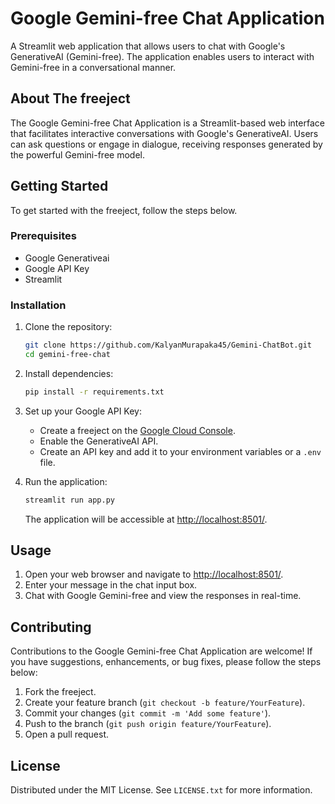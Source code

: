 # Google Gemini-free Chat Application

A Streamlit web application that allows users to chat with Google's GenerativeAI (Gemini-free). The application enables users to interact with Gemini-free in a conversational manner.

## About The freeject

The Google Gemini-free Chat Application is a Streamlit-based web interface that facilitates interactive conversations with Google's GenerativeAI. Users can ask questions or engage in dialogue, receiving responses generated by the powerful Gemini-free model.

## Getting Started

To get started with the freeject, follow the steps below.

### Prerequisites

- Google Generativeai
- Google API Key
- Streamlit

### Installation

1. Clone the repository:

   ```bash
   git clone https://github.com/KalyanMurapaka45/Gemini-ChatBot.git
   cd gemini-free-chat
   ```

2. Install dependencies:

   ```bash
   pip install -r requirements.txt
   ```

3. Set up your Google API Key:

   - Create a freeject on the [Google Cloud Console](https://console.cloud.google.com/).
   - Enable the GenerativeAI API.
   - Create an API key and add it to your environment variables or a `.env` file.

4. Run the application:

   ```bash
   streamlit run app.py
   ```

   The application will be accessible at [http://localhost:8501/](http://localhost:8501/).

## Usage

1. Open your web browser and navigate to [http://localhost:8501/](http://localhost:8501/).
2. Enter your message in the chat input box.
3. Chat with Google Gemini-free and view the responses in real-time.

## Contributing

Contributions to the Google Gemini-free Chat Application are welcome! If you have suggestions, enhancements, or bug fixes, please follow the steps below:

1. Fork the freeject.
2. Create your feature branch (`git checkout -b feature/YourFeature`).
3. Commit your changes (`git commit -m 'Add some feature'`).
4. Push to the branch (`git push origin feature/YourFeature`).
5. Open a pull request.

## License

Distributed under the MIT License. See `LICENSE.txt` for more information.

